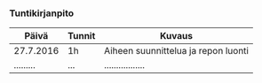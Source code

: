 ### Tuntikirjanpito
Päivä | Tunnit | Kuvaus
------------|------|--------
27.7.2016 | 1h  | Aiheen suunnittelua ja repon luonti
......... | ... | .................
